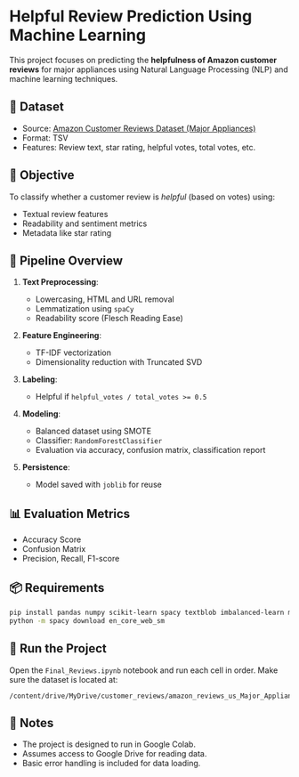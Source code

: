 # Helpful Review Prediction Using Machine Learning

This project focuses on predicting the **helpfulness of Amazon customer reviews** for major appliances using Natural Language Processing (NLP) and machine learning techniques.

## 📁 Dataset

- Source: [Amazon Customer Reviews Dataset (Major Appliances)](https://s3.amazonaws.com/amazon-reviews-pds/tsv/index.txt)
- Format: TSV
- Features: Review text, star rating, helpful votes, total votes, etc.

## 🧠 Objective

To classify whether a customer review is *helpful* (based on votes) using:
- Textual review features
- Readability and sentiment metrics
- Metadata like star rating

## 🔧 Pipeline Overview

1. **Text Preprocessing**:
   - Lowercasing, HTML and URL removal
   - Lemmatization using `spaCy`
   - Readability score (Flesch Reading Ease)

2. **Feature Engineering**:
   - TF-IDF vectorization
   - Dimensionality reduction with Truncated SVD

3. **Labeling**:
   - Helpful if `helpful_votes / total_votes >= 0.5`

4. **Modeling**:
   - Balanced dataset using SMOTE
   - Classifier: `RandomForestClassifier`
   - Evaluation via accuracy, confusion matrix, classification report

5. **Persistence**:
   - Model saved with `joblib` for reuse

## 📊 Evaluation Metrics

- Accuracy Score
- Confusion Matrix
- Precision, Recall, F1-score

## 📦 Requirements

```bash
pip install pandas numpy scikit-learn spacy textblob imbalanced-learn matplotlib
python -m spacy download en_core_web_sm
```

## 🚀 Run the Project

Open the `Final_Reviews.ipynb` notebook and run each cell in order. Make sure the dataset is located at:

```
/content/drive/MyDrive/customer_reviews/amazon_reviews_us_Major_Appliances_v1_00.tsv
```

## 📌 Notes

- The project is designed to run in Google Colab.
- Assumes access to Google Drive for reading data.
- Basic error handling is included for data loading.
